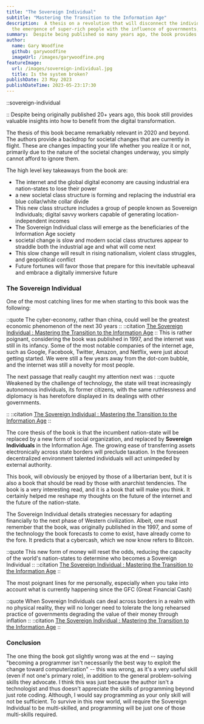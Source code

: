 ```yaml
---
title: "The Sovereign Individual"
subtitle: "Mastering the Transition to the Information Age"
description:  A thesis on a revolution that will disconnect the individual from the nation-state in the 21st century. 
  the emergence of super-rich people with the influence of governments, and the rise of electronic money, among other things.
summary:  Despite being published so many years ago, the book provides valuable insights into how to benefit from the digital transformation.
author:
  name: Gary Woodfine
  github: garywoodfine
  imageUrl: /images/garywoodfine.png
featureImage:
  url: /images/sovereign-individual.jpg
  title: Is the system broken?
publishDate: 23 May 2023
publishDateTime: 2023-05-23:17:30
---
```


::sovereign-individual

::
Despite being originally published 20+ years ago, this book still provides valuable insights into how to benefit 
from the digital transformation.

The thesis of this book became remarkably relevant in 2020 and beyond. The authors provide a backdrop for societal 
changes that are currently in flight. These are changes impacting your life whether you realize it or not, 
primarily due to the nature of the societal changes underway, you simply cannot afford to ignore them.

The high level key takeaways from the book are:

* The internet and the global digital economy are causing industrial era nation-states to lose their power
* a new societal class structure is forming and replacing the industrial era blue collar/white collar divide
* This new class structure includes a group of people known as Sovereign Individuals; digital savvy workers capable of generating location-independent incomes
* The Sovereign Individual class will emerge as the beneficiaries of the Information Age society
* societal change is slow and modern social class structures appear to straddle both the industrial age and what will come next
* This slow change will result in rising nationalism, violent class struggles, and geopolitical conflict
* Future fortunes will favor those that prepare for this inevitable upheaval and embrace a digitally immersive future

### The Sovereign Individual

One of the most catching lines for me when starting to this book was the following:

::quote
 The cyber-economy, rather than china, could well be the greatest economic phenomenon of the next 30 years
::
::citation
[The Sovereign Individual : Mastering the Transition to the Information Age](https://amzn.to/3Wlk1mg)
::
This is rather poignant, considering the book was published in 1997, and the internet was still in its infancy.  Some 
of the most notable companies of the internet age, such as Google, Facebook, Twitter, Amazon, and Netflix, were just
about getting started. We were still a few years away from the dot-com bubble, and the internet was still a novelty
for most people.

The next passage that really caught my attention next was :
::quote
  Weakened by the challenge of technology, the state will treat increasingly autonomous individuals, its former 
citizens, with the same ruthlessness and diplomacy is has heretofore displayed in its dealings with other governments.

::
::citation
[The Sovereign Individual : Mastering the Transition to the Information Age](https://amzn.to/3Wlk1mg)
::

The core thesis of the book is that the incumbent nation-state will be replaced by a new form of social organization, and
replaced by **Sovereign Individuals** in the Information Age. The growing ease of transferring assets electronically 
across state borders will preclude taxation. In the foreseen decentralized environment talented individuals will act 
unimpeded by external authority. 

This book, will obviously be enjoyed by those of a libertarian bent, but it is also a book that should be read by those
with anarchist tendencies. The book is a very interesting read, and it is a book that will make you think. It certainly
helped me reshape my thoughts on the future of the internet and the future of the nation-state.

The Sovereign Individual details strategies necessary for adapting financially to the next phase of Western 
civilization. Albeit, one must remember that the book, was originally published in the 1997, and some of the technology 
the book forecasts to come to exist, have already come to the fore.  It predicts that a cybercash, which we now know refers
to Bitcoin.

::quote
This new form of money will reset the odds, reducing the capacity of the world's nation-states to determine 
who becomes a Sovereign Individual
::
::citation
[The Sovereign Individual : Mastering the Transition to the Information Age](https://amzn.to/3Wlk1mg)
::

The most poignant lines for me personally, especially when you take into account what is currently happening since the
GFC (Great Financial Cash)

::quote
When Sovereign Individuals can deal across borders in a realm with no physical reality, they will no longer need to 
tolerate the long rehearsed practice of governments degrading the value of their money through inflation
::
::citation
[The Sovereign Individual : Mastering the Transition to the Information Age](https://amzn.to/3Wlk1mg)
::


### Conclusion
The one thing the book got slightly wrong was at the end -- saying "becoming a programmer isn't necessarily the best way to 
exploit the change toward computerization" -- this was wrong, as it's a very useful skill (even if not one's primary 
role), in addition to the general problem-solving skills they advocate. I think this was just because the author isn't 
a technologist and thus doesn't appreciate the skills of programming beyond just rote coding.  Although, I would say
programming as your only skill will not be sufficient. To survive in this new world, will require the Sovereign Individual
to be multi-skilled, and programming will be just one of those multi-skills required.